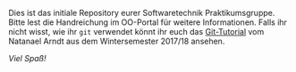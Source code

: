 Dies ist das initiale Repository eurer Softwaretechnik Praktikumsgruppe.
Bitte lest die Handreichung im OO-Portal für weitere Informationen.
Falls ihr nicht wisst, wie ihr `git` verwendet könnt ihr euch das [Git-Tutorial](https://white-gecko.github.io/GitTutorial/) vom Natanael Arndt aus dem Wintersemester 2017/18 ansehen.

*Viel Spaß!*
